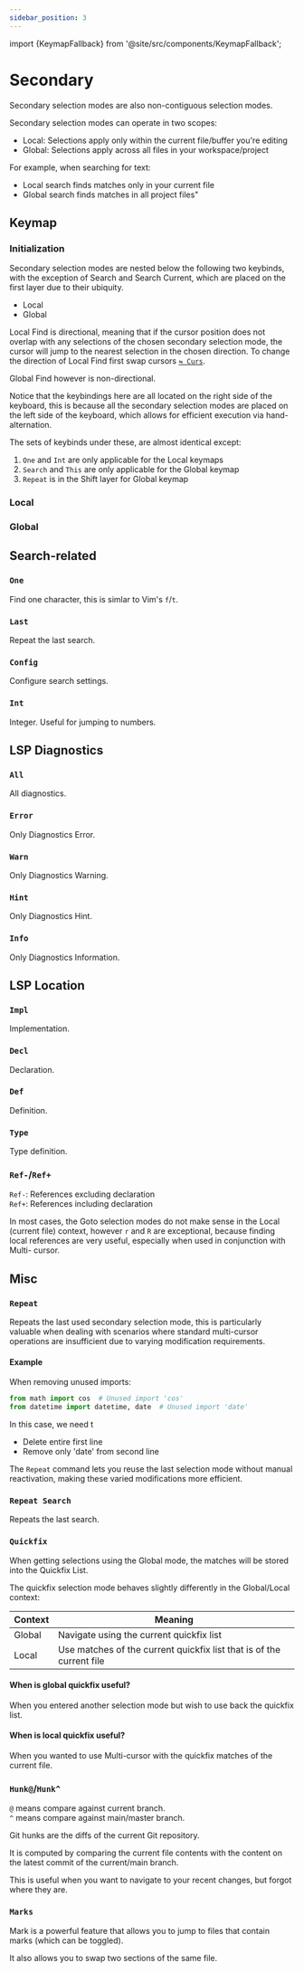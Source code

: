 ```yaml
---
sidebar_position: 3
---
```


import {KeymapFallback} from '@site/src/components/KeymapFallback';

# Secondary

Secondary selection modes are also non-contiguous selection modes.

Secondary selection modes can operate in two scopes:

- Local: Selections apply only within the current file/buffer you're editing
- Global: Selections apply across all files in your workspace/project

For example, when searching for text:

- Local search finds matches only in your current file
- Global search finds matches in all project files"

## Keymap

<KeymapFallback filename="Secondary Selection Modes Init"/>

### Initialization

Secondary selection modes are nested below the following two keybinds,
with the exception of Search and Search Current, which are placed on the
first layer due to their ubiquity.

- Local
- Global

Local Find is directional, meaning that if the cursor position does not overlap
with any selections of the chosen secondary selection mode, the cursor will
jump to the nearest selection in the chosen direction. To change the direction
of Local Find first swap cursors [`⇋ Curs`](../../other-movements#-curs).

Global Find however is non-directional.

Notice that the keybindings here are all located on the right side of the keyboard,
this is because all the secondary selection modes are placed on the left side of the
keyboard, which allows for efficient execution via hand-alternation.

The sets of keybinds under these, are almost identical except:

1. `One` and `Int` are only applicable for the Local keymaps
2. `Search` and `This` are only applicable for the Global keymap
3. `Repeat` is in the Shift layer for Global keymap

### Local

<KeymapFallback filename="Secondary Selection Modes (Local)"/>

### Global

<KeymapFallback filename="Secondary Selection Modes (Global)"/>

## Search-related

### `One`

Find one character, this is simlar to Vim's `f`/`t`.

### `Last`

Repeat the last search.

### `Config`

Configure search settings.

### `Int`

Integer. Useful for jumping to numbers.

## LSP Diagnostics

### `All`

All diagnostics.

### `Error`

Only Diagnostics Error.

### `Warn`

Only Diagnostics Warning.

### `Hint`

Only Diagnostics Hint.

### `Info`

Only Diagnostics Information.

## LSP Location

### `Impl`

Implementation.

### `Decl`

Declaration.

### `Def`

Definition.

### `Type`

Type definition.

### `Ref-`/`Ref+`

`Ref-`: References excluding declaration  
`Ref+`: References including declaration

In most cases, the Goto selection modes do not make sense in the Local (current
file) context, however `r` and `R` are exceptional, because finding local
references are very useful, especially when used in conjunction with Multi-
cursor.

## Misc

### `Repeat`

Repeats the last used secondary selection mode, this is particularly valuable when dealing with scenarios where standard multi-cursor operations are insufficient due to varying modification requirements.

#### Example

When removing unused imports:

```python
from math import cos  # Unused import 'cos'
from datetime import datetime, date  # Unused import 'date'
```

In this case, we need t

- Delete entire first line
- Remove only 'date' from second line

The `Repeat` command lets you reuse the last selection mode without manual reactivation, making these varied modifications more efficient.

### `Repeat Search`

Repeats the last search.

### `Quickfix`

When getting selections using the Global mode, the matches will be stored into
the Quickfix List.

The quickfix selection mode behaves slightly differently in the Global/Local context:

| Context | Meaning                                                              |
| ------- | -------------------------------------------------------------------- |
| Global  | Navigate using the current quickfix list                             |
| Local   | Use matches of the current quickfix list that is of the current file |

#### When is global quickfix useful?

When you entered another selection mode but wish to use back the quickfix list.

#### When is local quickfix useful?

When you wanted to use Multi-cursor with the quickfix matches of the current file.

### `Hunk@`/`Hunk^`

`@` means compare against current branch.  
`^` means compare against main/master branch.

Git hunks are the diffs of the current Git repository.

It is computed by comparing the current file contents with the content on the latest commit of the current/main branch.

This is useful when you want to navigate to your recent changes, but forgot where they are.

### `Marks`

Mark is a powerful feature that allows you to jump to files that contain marks (which can be toggled).

It also allows you to swap two sections of the same file.
